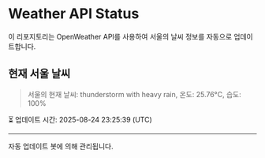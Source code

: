 
# Weather API Status

이 리포지토리는 OpenWeather API를 사용하여 서울의 날씨 정보를 자동으로 업데이트합니다.

## 현재 서울 날씨
> 서울의 현재 날씨: thunderstorm with heavy rain, 온도: 25.76°C, 습도: 100%

⏳ 업데이트 시간: 2025-08-24 23:25:39 (UTC)

---
자동 업데이트 봇에 의해 관리됩니다.
